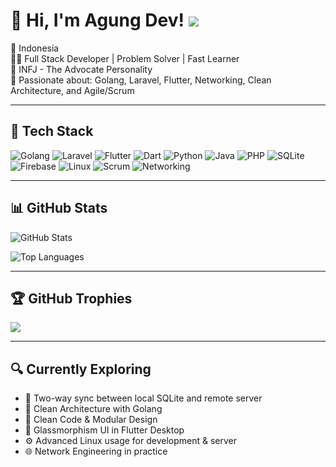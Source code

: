 # 👋 Hi, I'm Agung Dev! ![](https://komarev.com/ghpvc/?username=AgungDev)

📍 Indonesia  
🧑‍💻 Full Stack Developer | Problem Solver | Fast Learner  
🧠 INFJ - The Advocate Personality  
🚀 Passionate about: Golang, Laravel, Flutter, Networking, Clean Architecture, and Agile/Scrum  

---

## 🚀 Tech Stack
![Golang](https://img.shields.io/badge/Go-00ADD8?style=for-the-badge&logo=go&logoColor=white)
![Laravel](https://img.shields.io/badge/Laravel-F72C1F?style=for-the-badge&logo=laravel&logoColor=white)
![Flutter](https://img.shields.io/badge/Flutter-02569B?style=for-the-badge&logo=flutter&logoColor=white)
![Dart](https://img.shields.io/badge/Dart-0175C2?style=for-the-badge&logo=dart&logoColor=white)
![Python](https://img.shields.io/badge/Python-3776AB?style=for-the-badge&logo=python&logoColor=white)
![Java](https://img.shields.io/badge/Java-ED8B00?style=for-the-badge&logo=openjdk&logoColor=white)
![PHP](https://img.shields.io/badge/PHP-777BB4?style=for-the-badge&logo=php&logoColor=white)
![SQLite](https://img.shields.io/badge/SQLite-003B57?style=for-the-badge&logo=sqlite&logoColor=white)
![Firebase](https://img.shields.io/badge/Firebase-FFCA28?style=for-the-badge&logo=firebase&logoColor=black)
![Linux](https://img.shields.io/badge/Linux-FCC624?style=for-the-badge&logo=linux&logoColor=black)
![Scrum](https://img.shields.io/badge/Scrum-6DB33F?style=for-the-badge&logo=scrumalliance&logoColor=white)
![Networking](https://img.shields.io/badge/Network_Engineer-0078D7?style=for-the-badge&logo=cisco&logoColor=white)

---

## 📊 GitHub Stats
![GitHub Stats](https://github-readme-stats.vercel.app/api?username=AgungDev&theme=dark&hide_border=false&count_private=true)

![Top Languages](https://github-readme-stats.vercel.app/api/top-langs/?username=AgungDev&theme=dark&layout=compact)

---

## 🏆 GitHub Trophies
![](https://github-profile-trophy.vercel.app/?username=AgungDev&theme=radical)

---

## 🔍 Currently Exploring
- 🔄 Two-way sync between local SQLite and remote server
- 🧱 Clean Architecture with Golang
- 🧼 Clean Code & Modular Design
- 💎 Glassmorphism UI in Flutter Desktop
- ⚙️ Advanced Linux usage for development & server
- 🌐 Network Engineering in practice

